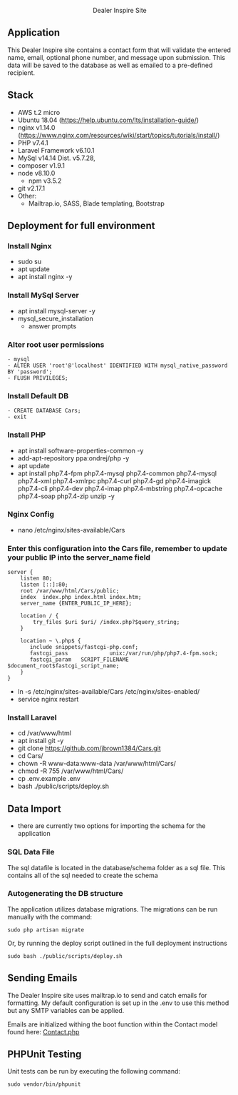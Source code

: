 <p align="center">Dealer Inspire Site</p>

## Application
<p>This Dealer Inspire site contains a contact form that will validate the entered name, email, optional phone number, and message upon submission. This data will be saved to the database as well as emailed to a pre-defined recipient.</p>

## Stack

- AWS t.2 micro
- Ubuntu 18.04 (https://help.ubuntu.com/lts/installation-guide/)
- nginx v1.14.0 (https://www.nginx.com/resources/wiki/start/topics/tutorials/install/)
- PHP v7.4.1 
- Laravel Framework v6.10.1
- MySql v14.14 Dist. v5.7.28,
- composer v1.9.1
- node v8.10.0
    - npm v3.5.2
- git v2.17.1
- Other: 
    - Mailtrap.io, SASS, Blade templating, Bootstrap

## Deployment for full environment
### Install Nginx
- sudo su
- apt update
- apt install nginx -y

### Install MySql Server
- apt install mysql-server -y
- mysql_secure_installation
	- answer prompts

### Alter root user permissions
	- mysql
	- ALTER USER 'root'@'localhost' IDENTIFIED WITH mysql_native_password BY 'password';
	- FLUSH PRIVILEGES;

### Install Default DB
    - CREATE DATABASE Cars;
    - exit
    
### Install PHP
- apt install software-properties-common -y
- add-apt-repository ppa:ondrej/php -y
- apt update
- apt install php7.4-fpm php7.4-mysql php7.4-common php7.4-mysql php7.4-xml php7.4-xmlrpc php7.4-curl php7.4-gd php7.4-imagick php7.4-cli php7.4-dev php7.4-imap php7.4-mbstring php7.4-opcache php7.4-soap php7.4-zip unzip -y

### Nginx Config
- nano /etc/nginx/sites-available/Cars

### Enter this configuration into the Cars file, remember to update your public IP into the server_name field
```
server {
    listen 80;
    listen [::]:80;
    root /var/www/html/Cars/public;
    index  index.php index.html index.htm;
    server_name {ENTER_PUBLIC_IP_HERE};

    location / {
        try_files $uri $uri/ /index.php?$query_string;
    }

    location ~ \.php$ {
       include snippets/fastcgi-php.conf;
       fastcgi_pass             unix:/var/run/php/php7.4-fpm.sock;
       fastcgi_param   SCRIPT_FILENAME $document_root$fastcgi_script_name;
    }
}
```

- ln -s /etc/nginx/sites-available/Cars /etc/nginx/sites-enabled/
- service nginx restart

### Install Laravel
- cd /var/www/html
- apt install git -y
- git clone https://github.com/jbrown1384/Cars.git
- cd Cars/
- chown -R www-data:www-data /var/www/html/Cars/
- chmod -R 755 /var/www/html/Cars/
- cp .env.example .env
- bash ./public/scripts/deploy.sh

##  Data Import
- there are currently two options for importing the schema for the application

### SQL Data File
<p>The sql datafile is located in the database/schema folder as a sql file. This contains all of the sql needed to create the schema</p>

### Autogenerating the DB structure
<p>The application utilizes database migrations. The migrations can be run manually with the command: </p>

```
sudo php artisan migrate
```

<p>Or, by running the deploy script outlined in the full deployment instructions</p>

```
sudo bash ./public/scripts/deploy.sh
```

##  Sending Emails
<p>The Dealer Inspire site uses mailtrap.io to send and catch emails for formatting. My default configuration is set up in the .env to use this method but any SMTP variables can be applied.</p>

<p>Emails are initialized withing the boot function within the Contact model found here: <a href="https://github.com/jbrown1384/Cars/blob/master/app/Contact.php">Contact.php</a>
</p>

##  PHPUnit Testing
<p>Unit tests can be run by executing the following command: </p>

```
sudo vendor/bin/phpunit
```
